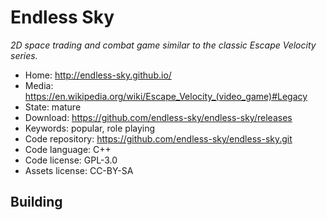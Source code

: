 # Endless Sky

_2D space trading and combat game similar to the classic Escape Velocity series._

- Home: http://endless-sky.github.io/
- Media: https://en.wikipedia.org/wiki/Escape_Velocity_(video_game)#Legacy
- State: mature
- Download: https://github.com/endless-sky/endless-sky/releases
- Keywords: popular, role playing
- Code repository: https://github.com/endless-sky/endless-sky.git
- Code language: C++
- Code license: GPL-3.0
- Assets license: CC-BY-SA

## Building

